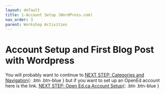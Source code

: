 ```yaml
---
layout: default
title: 1-Account Setup (WordPress.com)
nav_order: 3
parent: Workshop Activities
---
```


# Account Setup and First Blog Post with Wordpress

You will probably want to continue to [NEXT STEP: Categories and Navigation](categories-navigation.html){: .btn .btn-blue }
but if you want to set up an OpenEd account here is the link. 
[NEXT STEP: Open Ed.ca Account Setup](open-ed-account-setup.html){: .btn .btn-blue }
